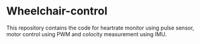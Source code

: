 # Wheelchair-control

This repository contains the code for heartrate monitor using pulse sensor, motor control using PWM and colocity measurement using IMU.
